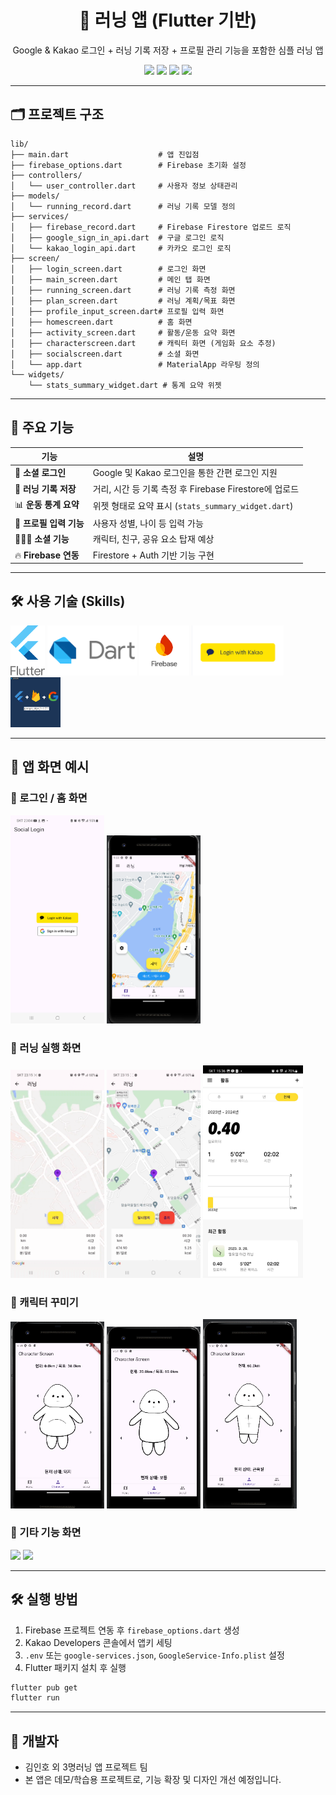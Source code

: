<div align="center">
  <h1>🏃 러닝 앱 (Flutter 기반)</h1>
  <p>Google & Kakao 로그인 + 러닝 기록 저장 + 프로필 관리 기능을 포함한 심플 러닝 앱</p>

  <img src="https://img.shields.io/badge/flutter-%2302569B.svg?style=flat&logo=flutter&logoColor=white" />
  <img src="https://img.shields.io/badge/firebase-%23039BE5.svg?style=flat&logo=firebase" />
  <img src="https://img.shields.io/badge/google_sign_in-success?style=flat&logo=google" />
  <img src="https://img.shields.io/badge/kakao_login-yellow?style=flat&logo=kakaotalk" />
</div>

---

## 🗂️ 프로젝트 구조

```
lib/
├── main.dart                    # 앱 진입점
├── firebase_options.dart        # Firebase 초기화 설정
├── controllers/
│   └── user_controller.dart     # 사용자 정보 상태관리
├── models/
│   └── running_record.dart      # 러닝 기록 모델 정의
├── services/
│   ├── firebase_record.dart     # Firebase Firestore 업로드 로직
│   ├── google_sign_in_api.dart  # 구글 로그인 로직
│   └── kakao_login_api.dart     # 카카오 로그인 로직
├── screen/
│   ├── login_screen.dart        # 로그인 화면
│   ├── main_screen.dart         # 메인 탭 화면
│   ├── running_screen.dart      # 러닝 기록 측정 화면
│   ├── plan_screen.dart         # 러닝 계획/목표 화면
│   ├── profile_input_screen.dart# 프로필 입력 화면
│   ├── homescreen.dart          # 홈 화면
│   ├── activity_screen.dart     # 활동/운동 요약 화면
│   ├── characterscreen.dart     # 캐릭터 화면 (게임화 요소 추정)
│   ├── socialscreen.dart        # 소셜 화면
│   └── app.dart                 # MaterialApp 라우팅 정의
└── widgets/
    └── stats_summary_widget.dart # 통계 요약 위젯
```

---

## 🚀 주요 기능

| 기능                 | 설명                                         |
| ------------------ | ------------------------------------------ |
| 🔐 **소셜 로그인**      | Google 및 Kakao 로그인을 통한 간편 로그인 지원           |
| 🏃 **러닝 기록 저장**    | 거리, 시간 등 기록 측정 후 Firebase Firestore에 업로드   |
| 📊 **운동 통계 요약**    | 위젯 형태로 요약 표시 (`stats_summary_widget.dart`) |
| 👤 **프로필 입력 기능**   | 사용자 성별, 나이 등 입력 가능                         |
| 🧑‍🤝‍🧑 **소셜 기능** | 캐릭터, 친구, 공유 요소 탑재 예상                       |
| 🔥 **Firebase 연동** | Firestore + Auth 기반 기능 구현                  |

---

## 🛠 사용 기술 (Skills)

<div>
  <img src="skills/Flutter.png" height="80"/>
  <img src="skills/Dart.png" height="80"/>
  <img src="skills/Firebase.png" height="80"/>
  <img src="skills/kakao_login.png" height="80"/>
  <img src="skills/google_sign_in.png" height="80"/>
</div>

---

## 📸 앱 화면 예시  

### 🔐 로그인 / 홈 화면
<div>
  <img src="screenshots/login.png" width="150"/>
  <img src="screenshots/homescreen.png" width="150"/>
</div>

### 🏃 러닝 실행 화면
<div>
  <img src="screenshots/gif/runstart.gif" width="150"/>
  <img src="screenshots/gif/runend.gif" width="150"/>
  <img src="screenshots/record.png" width="160"/>
</div>


### 🎨 캐릭터 꾸미기
<div>
  <img src="screenshots/fat.png" width="150"/>
  <img src="screenshots/normal.png" width="150"/>
  <img src="screenshots/muscle.png" width="150"/>
</div>

### 📱 기타 기능 화면
<div>
  <!-- 여기에 기타 기능 스크린샷 추가 -->
  <img src="screenshots/other1.png" width="150"/>
  <img src="screenshots/other2.png" width="150"/>
</div>



---

## 🛠 실행 방법

1. Firebase 프로젝트 연동 후 `firebase_options.dart` 생성
2. Kakao Developers 콘솔에서 앱키 세팅
3. `.env` 또는 `google-services.json`, `GoogleService-Info.plist` 설정
4. Flutter 패키지 설치 후 실행

```bash
flutter pub get
flutter run
```

---

## 🙌 개발자

* 김인호 외 3명러닝 앱 프로젝트 팀
* 본 앱은 데모/학습용 프로젝트로, 기능 확장 및 디자인 개선 예정입니다.
